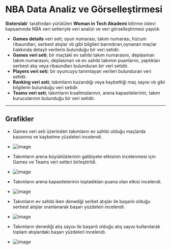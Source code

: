 # NBA Data Analiz ve Görselleştirmesi
**Sisterslab**' tarafından yürütülen **Woman in Tech Akademi** bitirme ödevi kapsamında NBA veri setleriyle veri analizi ve veri görselleştirmesi yapıldı. 
- **Games details** veri seti; oyun numarası, takım numarası, hücum ribaundları, serbest atışlar vb gibi bilgileri barındıran,oynanan maçlar hakkında detaylı verilerin bulunduğu bir veri setidir.
- **Games veri seti**; bir maçtaki ev sahibi takım numarasını, deplasman takım numarasını, deplasman ve ev sahibi takımın puanlarını, yaptıkları serbest atış veya ribaundları bulunduran bir veri setidir.
- **Players veri seti**; bir oyuncuyu tanımlayan verileri bulunduran veri setidir.
- **Ranking veri seti**; takımların kazandığı veya kaybettiği maç sayısı vb gibi bilgilerin bulunduğu veri setidir.
- **Teams veri seti**; takımların kısaltmalarının, arena kapasitelerinin, takım kurucularının bulunduğu bir veri setidir.
---
**Grafikler**
---
-  Games veri seti üzerinden takımların ev sahibi olduğu maçlarda kazanma ve kaybetme yüzdeleri incelendi.
- ![image](https://user-images.githubusercontent.com/56488562/182035865-4c61ce52-9369-4791-a19c-ead6a7516d43.png)

- Takımların arena büyüklüklerinin galibiyete etkisinin incelenmesi için Games ve Teams veri setleri birleştirildi.
- ![image](https://user-images.githubusercontent.com/56488562/182035917-80d6a1b5-dfaa-4f95-aaef-423ff022aca1.png)

- Takımların arena kapasitelerinin topladıkları puana olan etkisi incelendi.
- ![image](https://user-images.githubusercontent.com/56488562/182035953-d7296575-6df5-4fd4-b35b-836c819cef97.png)

- Takımların ev sahibi iken denediği serbet atışlar ile başarılı olduğu serbest atışlar oranlanarak başarı yüzdeleri incelendi.
- ![image](https://user-images.githubusercontent.com/56488562/182036006-be8bb7bc-f581-4a8c-b493-1d1f56474390.png)

- Takımların denediği atış sayısı ile başarılı olduğu atış sayısı kullanılarak toplam atışlardaki başarı yüzdeleri incelendi.
- ![image](https://user-images.githubusercontent.com/56488562/182036065-a699a8bc-49ef-4933-bba8-1c70558e9f66.png)




